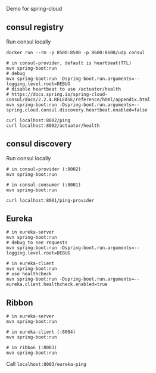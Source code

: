Demo for spring-cloud

## consul registry

Run consul locally
```
docker run --rm -p 8500:8500 -p 8600:8600/udp consul
```

```
# in consul-provider, default is heartbeat(TTL)
mvn spring-boot:run
# debug
mvn spring-boot:run -Dspring-boot.run.arguments=--logging.level.root=DEBUG
# disable heartbeat to use /actuator/health
# https://docs.spring.io/spring-cloud-consul/docs/2.2.4.RELEASE/reference/html/appendix.html
mvn spring-boot:run -Dspring-boot.run.arguments=--spring.cloud.consul.discovery.heartbeat.enabled=false

curl localhost:8002/ping
curl localhost:8002/actuator/health
```

## consul discovery

Run consul locally

```
# in consul-provider (:8002)
mvn spring-boot:run

# in consul-consumer (:8001)
mvn spring-boot:run

curl localhost:8001/ping-provider
```

## Eureka

```
# in eureka-server
mvn spring-boot:run
# debug to see requests
mvn spring-boot:run -Dspring-boot.run.arguments=--logging.level.root=DEBUG
```

```
# in eureka-client
mvn spring-boot:run
# use healthcheck
mvn spring-boot:run -Dspring-boot.run.arguments=--eureka.client.healthcheck.enabled=true
```

## Ribbon

```
# in eureka-server
mvn spring-boot:run
```

```
# in eureka-client (:8004)
mvn spring-boot:run
```

```
# in ribbon (:8003)
mvn spring-boot:run
```

Call `localhost:8003/eureka-ping`
